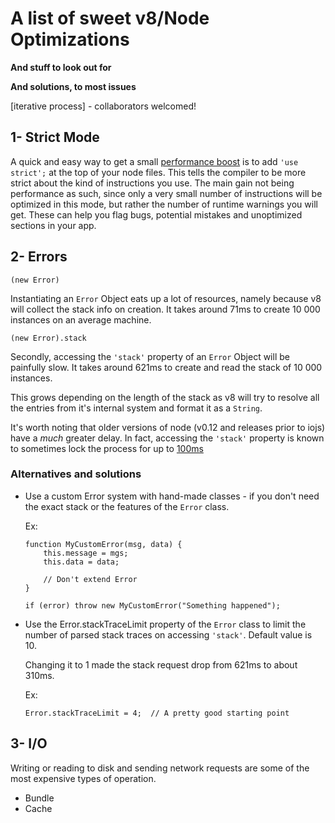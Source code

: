 # A list of sweet v8/Node Optimizations
**And stuff to look out for**

**And solutions, to most issues**

[iterative process] - collaborators welcomed!

## 1- Strict Mode

A quick and easy way to get a small [performance boost](http://stackoverflow.com/questions/3145966/is-strict-mode-more-performant) is to add `'use strict';` at the top of your node files. This tells the compiler to be more strict about the kind of instructions you use. The main gain not being performance as such, since only a very small number of instructions will be optimized in this mode, but rather the number of runtime warnings you will get. These can help you flag bugs, potential mistakes and unoptimized sections in your app.


## 2- Errors

    (new Error)

Instantiating an `Error` Object eats up a lot of resources, namely because v8 will collect the stack info on creation.
It takes around 71ms to create 10 000 instances on an average machine.


    (new Error).stack

Secondly, accessing the `'stack'` property of an `Error` Object will be painfully slow. It takes around 621ms to create and read the stack of 10 000 instances. 

This grows depending on the length of the stack as v8 will try to resolve all the entries from it's internal system and format it as a `String`.

It's worth noting that older versions of node (v0.12 and releases prior to iojs) have a *much* greater delay. In fact, accessing the `'stack'` property is known to sometimes lock the process for up to [100ms](https://groups.google.com/forum/#!searchin/nodejs/stack$20slow/nodejs/-U2hIDWcc30/5WRuCeoA8HgJ)  

### Alternatives and solutions

- Use a custom Error system with hand-made classes - if you don't need the exact stack or the features of the `Error` class.

  Ex: 
  
    ```
    function MyCustomError(msg, data) {
        this.message = mgs;
        this.data = data;
        
        // Don't extend Error
    }
    
    if (error) throw new MyCustomError("Something happened");
    ```
    

- Use the Error.stackTraceLimit property of the `Error` class to limit the number of parsed stack traces on accessing `'stack'`.
  Default value is 10.
  
  Changing it to 1 made the stack request drop from 621ms to about 310ms.

  Ex:

    `Error.stackTraceLimit = 4;  // A pretty good starting point`
    
## 3- I/O

Writing or reading to disk and sending network requests are some of the most expensive types of operation.

- Bundle
- Cache

